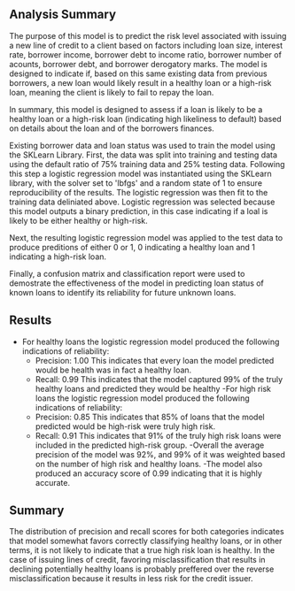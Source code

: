 ## Analysis Summary

The purpose of this model is to predict the risk level associated with issuing a new line of credit to a client based on factors including loan size, interest rate, borrower income, borrower debt to income ratio, borrower number of acounts, borrower debt, and borrower derogatory marks. The model is designed to indicate if, based on this same existing data from previous borrowers, a new loan would likely result in a healthy loan or a high-risk loan, meaning the client is likely to fail to repay the loan. 

In summary, this model is designed to assess if a loan is likely to be a healthy loan or a high-risk loan (indicating high likeliness to default) based on details about the loan and of the borrowers finances. 

Existing borrower data and loan status was used to train the model using the SKLearn Library. First, the data was split into training and testing data using the default ratio of 75% training data and 25% testing data. Following this step a logistic regression model was instantiated using the SKLearn library, with the solver set to 'lbfgs' and a random state of 1 to ensure reproducibility of the results. The logistic regression was then fit to the training data deliniated above. Logistic regression was selected because this model outputs a binary prediction, in this case indicating if a loal is likely to be either healthy or high-risk. 

Next, the resulting logistic regression model was applied to the test data to produce preditions of either 0 or 1, 0 indicating a healthy loan and 1 indicating a high-risk loan. 

Finally, a confusion matrix and classification report were used to demostrate the effectiveness of the model in predicting loan status of known loans to identify its reliability for future unknown loans. 

## Results

- For healthy loans the logistic regression model produced the following indications of reliability:
    - Precision: 1.00
        This indicates that every loan the model predicted would be health was in fact a healthy loan. 
    - Recall: 0.99
        This indicates that the model captured 99% of the truly healthy loans and predicted they would be healthy
-For high risk loans the logistic regression model produced the following indications of reliability: 
    - Precision: 0.85
        This indicates that 85% of loans that the model predicted would be high-risk were truly high risk.
    - Recall: 0.91
        This indicates that 91% of the truly high risk loans were included in the predicted high-risk group.
-Overall the average precision of the model was 92%, and 99% of it was weighted based on the number of high risk and healthy loans. 
-The model also produced an accuracy score of 0.99 indicating that it is highly accurate. 

## Summary

The distribution of precision and recall scores for both categories indicates that model somewhat favors correctly classifying healthy loans, or in other terms, it is not likely to indicate that a true high risk loan is healthy. In the case of issuing lines of credit, favoring misclassification that results in declining potentially healthy loans is probably preffered over the reverse misclassification because it results in less risk for the credit issuer. 